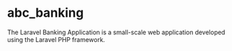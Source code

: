 # abc_banking
The Laravel Banking Application is a small-scale web application developed using the Laravel PHP framework.
